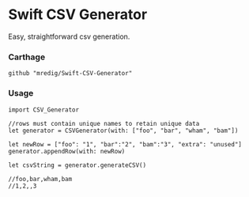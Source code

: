 #  Swift CSV Generator

Easy, straightforward csv generation.

### Carthage

	github "mredig/Swift-CSV-Generator"
	
### Usage

	import CSV_Generator
	
	//rows must contain unique names to retain unique data
	let generator = CSVGenerator(with: ["foo", "bar", "wham", "bam"])

	let newRow = ["foo": "1", "bar":"2", "bam":"3", "extra": "unused"]
	generator.appendRow(with: newRow)
	
	let csvString = generator.generateCSV()

	//foo,bar,wham,bam
	//1,2,,3
	


